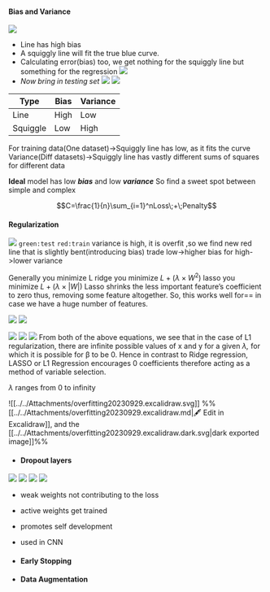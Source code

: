 
#### Bias and Variance
![](../../Attachments/regularization-20230925.png)
- Line has high bias
- A squiggly line will fit the true blue curve.
- Calculating error(bias) too, we get nothing for the squiggly line but something for the regression
![](../../Attachments/regularization-20230925-1.png)
- $Now\; bring \;in \;testing\;set$
![](../../Attachments/regularization-20230925-2.png)
![](../../Attachments/regularization-20230925-3.png)


|   Type  | Bias | Variance |
| --- | ---- | -------- |
|   Line  | High | Low      |
|   Squiggle  | Low  | High     |

For training data(One dataset)->Squiggly line has low, as it fits the curve
Variance(Diff datasets)->Squiggly line has vastly different sums of squares for different data

**Ideal** model has low ***bias*** and low ***variance***
So find a sweet spot between simple and complex



$$C=\frac{1}{n}\sum_{i=1}^nLoss\;+\;Penalty$$
#### Regularization

![](../../Attachments/regularization-20230925-4.png)
`green:test`  `red:train`
variance is high, it is overfit ,so we find new red line that is slightly bent(introducing bias)
trade low->higher bias for high->lower variance

Generally you minimize L 
ridge you minimize $L+(\lambda\; \times\; W^2)$
lasso you minimize $L+(\lambda\; \times\; |W|)$
Lasso shrinks the less important feature’s coefficient to zero thus, removing some feature altogether. So, this works well for== in case we have a huge number of features.

![](../../Attachments/regularization-20230925-5.png)
![](../../Attachments/regularization-20230925-6.png)

![](../../Attachments/regularization-20230925-7.png)
![](../../Attachments/regularization-20230925-8.png)
![](../../Attachments/regularization-20230925-9.png)
From both of the above equations, we see that in the case of L1 regularization, there are infinite possible values of x and y for a given _λ,_ for which it is possible for β to be 0. Hence in contrast to Ridge regression, LASSO or L1 Regression encourages 0 coefficients therefore acting as a method of variable selection.

$\lambda$ ranges from 0 to infinity





![[../../Attachments/overfitting20230929.excalidraw.svg]]
%%[[../../Attachments/overfitting20230929.excalidraw.md|🖋 Edit in Excalidraw]], and the [[../../Attachments/overfitting20230929.excalidraw.dark.svg|dark exported image]]%%

- #### Dropout layers
 ![](../../Attachments/regularization-20230925-10.png)
![](../../Attachments/regularization-20230925-11.png)
![](../../Attachments/regularization-20230925-12.png)
![](../../Attachments/regularization-20230925-13.png)
- weak weights not contributing to the loss
- active weights get trained
- promotes self development
- used in CNN

- #### Early Stopping
- #### Data Augmentation
